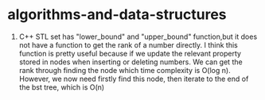 # algorithms-and-data-structures
1) C++ STL set has "lower_bound" and "upper_bound" function,but it does not have a function to get the rank of a number directly.
I think this function is pretty useful because if we update the relevant property stored in nodes when inserting or deleting 
numbers. We can get the rank through finding the node which time complexity is O(log n). However, we now need firstly find this 
node, then iterate to the end of the bst tree, which is O(n)
